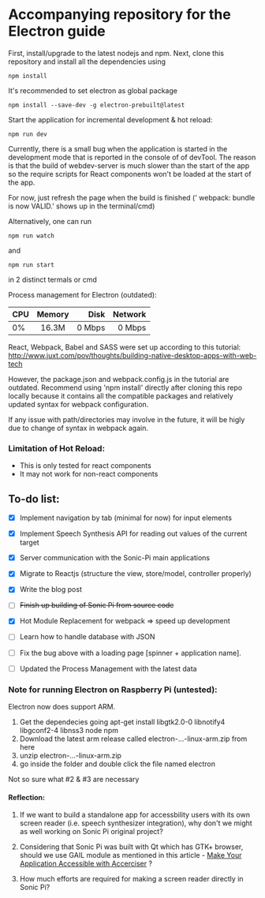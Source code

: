 # Accompanying repository for the Electron guide

First, install/upgrade to the latest nodejs and npm.
Next, clone this repository and install all the dependencies using
```
npm install
```
It's recommended to set electron as global package
```
npm install --save-dev -g electron-prebuilt@latest
```

Start the application for incremental development & hot reload:
```
npm run dev
```

Currently, there is a small bug when the application is started in the development mode that is reported in the console of of devTool. The reason is that the build of webdev-server is much slower than the start of the app so the require scripts for React components won't be loaded at the start of the app.

For now, just refresh the page when the build is finished (' webpack: bundle is now VALID.' shows up in the terminal/cmd)

Alternatively, one can run
```
npm run watch
```
and
```
npm run start
```
in 2 distinct termals or cmd


Process management for Electron (outdated):
 
|    CPU   |   Memory      |  Disk |  Network |
|----------|:-------------:|------:|---------:|
|     0%   |  16.3M        | 0 Mbps|   0 Mbps | 

React, Webpack, Babel and SASS were set up according to this tutorial:
http://www.juxt.com/pov/thoughts/building-native-desktop-apps-with-web-tech

However, the package.json and webpack.config.js in the tutorial are outdated. Recommend using 'npm install' directly after cloning this repo locally because it contains all the compatible packages and relatively updated syntax for webpack configuration.

If any issue with path/directories may involve in the future, it will be higly due to change of syntax in webpack again.

### Limitation of Hot Reload:
- This is only tested for react components
- It may not work for non-react components

## To-do list:
- [x] Implement navigation by tab (minimal for now) for input elements
- [x] Implement Speech Synthesis API for reading out values of the current target
- [x] Server communication with the Sonic-Pi main applications
- [x] Migrate to Reactjs (structure the view, store/model, controller properly)
- [x] Write the blog post
- [ ] ~~Finish up building of Sonic Pi from source code~~
- [x] Hot Module Replacement for webpack => speed up development
- [ ] Learn how to handle database with JSON
- [ ] Fix the bug above with a loading page [spinner + application name].
- [ ] Updated the Process Management with the latest data


### Note for running Electron on Raspberry Pi (untested):
Electron now does support ARM.

1. Get the dependecies going apt-get install libgtk2.0-0 libnotify4 libgconf2-4 libnss3 node npm
2. Download the latest arm release called electron-...-linux-arm.zip from here
3. unzip electron-...-linux-arm.zip
4. go inside the folder and double click the file named electron

Not so sure what #2 & #3 are necessary

#### Reflection:
1. If we want to build a standalone app for accessbility users with its own screen reader (i.e. speech synthesizer integration), why don't we might as well working on Sonic Pi original project?

2. Considering that Sonic Pi was built with Qt which has GTK+ browser, should we use GAIL module as mentioned in this article - [Make Your Application Accessible with Accerciser](http://www.linuxjournal.com/article/9991) ?

3. How much efforts are required for making a screen reader directly in Sonic Pi?
